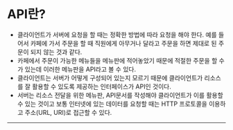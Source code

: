 # API란?

- 클라이언트가 서버에 요청을 할 때는 정확한 방법에 따라 요청을 해야 한다. 예를 들어서 카페에 가서 주문을 할 때 직원에게 아무거나 달라고 주문을 하면 제대로 된 주문이 되지 않는 것과 같다.
- 카페에서 주문이 가능한 메뉴들을 메뉴판에 적어놓았기 때문에 적절한 주문을 할 수가 있는데 이러한 메뉴판을 API라고 볼 수 있다.
- 클라이언트는 서버가 어떻게 구성되어 있는지 모르기 때문에 클라이언트가 리소스를 잘 활용할 수 있도록 제공하는 인터페이스가 API인 것이다.
- 서버는 리소스 전달을 위한 메뉴판, API문서를 작성해야 클라이언트가 이를 활용할 수 있는 것이고 보통 인터넷에 있는 데이터를 요청할 때는 HTTP 프로토콜을 이용하고 주소(URL, URI)로 접근할 수 있다.

---
